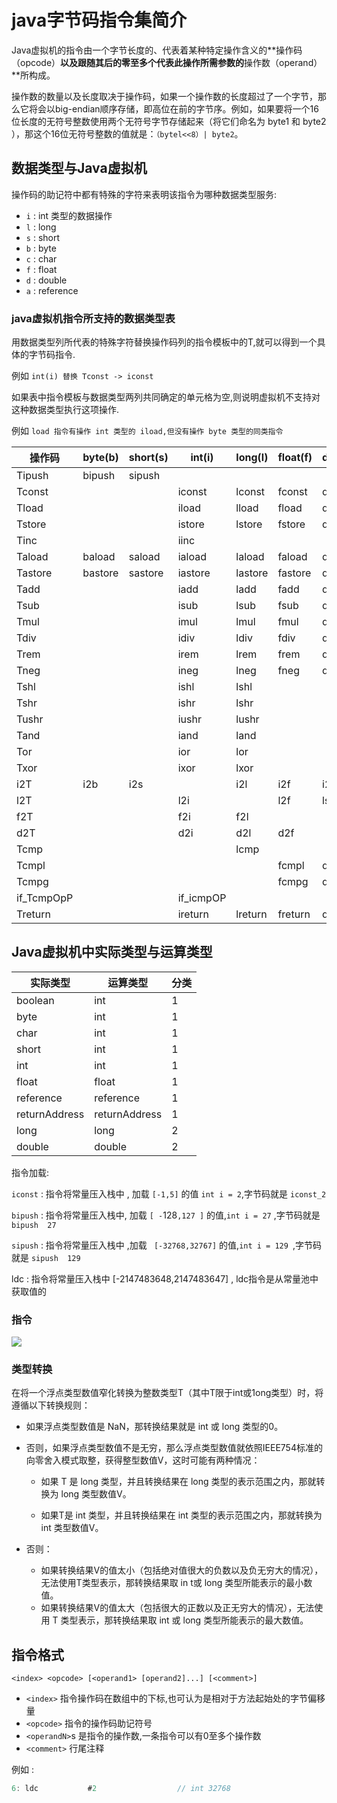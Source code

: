 # java字节码指令集简介

Java虚拟机的指令由一个字节长度的、代表着某种特定操作含义的**操作码（opcode）**以及跟随其后的零至多个代表此操作所需参数的**操作数（operand）**所构成。

操作数的数量以及长度取决于操作码，如果一个操作数的长度超过了一个字节，那么它将会以big-endian顺序存储，即高位在前的字节序。例如，如果要将一个16位长度的无符号整数使用两个无符号字节存储起来（将它们命名为 byte1 和 byte2 ），那这个16位无符号整数的值就是：`（bytel<<8）| byte2`。

## 数据类型与Java虚拟机

操作码的助记符中都有特殊的字符来表明该指令为哪种数据类型服务:

* `i` : int 类型的数据操作
* `l` : long
* `s` : short
* `b` : byte
* `c` : char
* `f` : float
* `d` : double
* `a` : reference

### java虚拟机指令所支持的数据类型表

用数据类型列所代表的特殊字符替换操作码列的指令模板中的T,就可以得到一个具体的字节码指令.

例如 `int(i) 替换 Tconst -> iconst` 

如果表中指令模板与数据类型两列共同确定的单元格为空,则说明虚拟机不支持对这种数据类型执行这项操作.

例如 `load 指令有操作 int 类型的 iload,但没有操作 byte 类型的同类指令`

| 操作码     | byte(b) | short(s) | int(i)    | long(l) | float(f) | double(d) | char(c) | reference(a) |
| ---------- | ------- | -------- | --------- | ------- | -------- | --------- | ------- | ------------ |
| Tipush     | bipush  | sipush   |           |         |          |           |         |              |
| Tconst     |         |          | iconst    | lconst  | fconst   | dconst    |         | aconst       |
| Tload      |         |          | iload     | lload   | fload    | dload     |         | aload        |
| Tstore     |         |          | istore    | lstore  | fstore   | dstore    |         | astore       |
| Tinc       |         |          | iinc      |         |          |           |         |              |
| Taload     | baload  | saload   | iaload    | laload  | faload   | daload    | caload  | aaload       |
| Tastore    | bastore | sastore  | iastore   | lastore | fastore  | dastore   | castore | aastore      |
| Tadd       |         |          | iadd      | ladd    | fadd     | dadd      |         |              |
| Tsub       |         |          | isub      | lsub    | fsub     | dsub      |         |              |
| Tmul       |         |          | imul      | lmul    | fmul     | dmul      |         |              |
| Tdiv       |         |          | idiv      | ldiv    | fdiv     | ddiv      |         |              |
| Trem       |         |          | irem      | lrem    | frem     | drem      |         |              |
| Tneg       |         |          | ineg      | lneg    | fneg     | dneg      |         |              |
| Tshl       |         |          | ishl      | lshl    |          |           |         |              |
| Tshr       |         |          | ishr      | lshr    |          |           |         |              |
| Tushr      |         |          | iushr     | lushr   |          |           |         |              |
| Tand       |         |          | iand      | land    |          |           |         |              |
| Tor        |         |          | ior       | lor     |          |           |         |              |
| Txor       |         |          | ixor      | lxor    |          |           |         |              |
| i2T        | i2b     | i2s      |           | i2l     | i2f      | i2d       |         |              |
| l2T        |         |          | l2i       |         | l2f      | lsd       |         |              |
| f2T        |         |          | f2i       | f2l     |          |           |         |              |
| d2T        |         |          | d2i       | d2l     | d2f      |           |         |              |
| Tcmp       |         |          |           | lcmp    |          |           |         |              |
| Tcmpl      |         |          |           |         | fcmpl    | dcmpl     |         |              |
| Tcmpg      |         |          |           |         | fcmpg    | dcmpg     |         |              |
| if_TcmpOpP |         |          | if_icmpOP |         |          |           |         | if_acmpOP    |
| Treturn    |         |          | ireturn   | lreturn | freturn  | dreturn   |         | areturn      |

## Java虚拟机中实际类型与运算类型

| 实际类型      | 运算类型      | 分类 |
| ------------- | ------------- | ---- |
| boolean       | int           | 1    |
| byte          | int           | 1    |
| char          | int           | 1    |
| short         | int           | 1    |
| int           | int           | 1    |
| float         | float         | 1    |
| reference     | reference     | 1    |
| returnAddress | returnAddress | 1    |
| long          | long          | 2    |
| double        | double        | 2    |

指令加载:

`iconst` : 指令将常量压入栈中 , 加载 `[-1,5]` 的值 `int i = 2`,字节码就是 `iconst_2`

`bipush` :  指令将常量压入栈中, 加载 `[ -`128`,127 ]` 的值,`int i = 27` ,字节码就是 `bipush  27`

`sipush` :  指令将常量压入栈中 ,加载  ` [-32768,32767]`  的值,`int i = 129 `,字节码就是 `sipush  129`

ldc :  指令将常量压入栈中  [-2147483648,2147483647] , ldc指令是从常量池中获取值的 

### 指令

![](D:\data\notes\notes\java\java虚拟机\字节码指令集简介.assets\指令-1573804405070.png)

### 类型转换

在将一个浮点类型数值窄化转换为整数类型T（其中T限于int或1ong类型）时，将遵循以下转换规则：

* 如果浮点类型数值是 NaN，那转换结果就是 int 或 long 类型的0。

* 否则，如果浮点类型数值不是无穷，那么浮点类型数值就依照IEEE754标准的向零舍入模式取整，获得整型数值V，这时可能有两种情况：

  * 如果 T 是 long 类型，并且转换结果在 long 类型的表示范围之内，那就转换为 long 类型数值V。

  * 如果T是 int 类型，并且转换结果在 int 类型的表示范围之内，那就转换为 int 类型数值V。

* 否则：
    * 如果转换结果V的值太小（包括绝对值很大的负数以及负无穷大的情况），无法使用T类型表示，那转换结果取 in t或 long 类型所能表示的最小数值。
    * 如果转换结果V的值太大（包括很大的正数以及正无穷大的情况），无法使用 T 类型表示，那转换结果取 int 或 long 类型所能表示的最大数值。

## 指令格式

`<index> <opcode> [<operand1> [operand2]...] [<comment>]`

* `<index>` 指令操作码在数组中的下标,也可认为是相对于方法起始处的字节偏移量
* `<opcode>` 指令的操作码助记符号
* `<operandN>`s 是指令的操作数,一条指令可以有0至多个操作数
* `<comment>` 行尾注释

例如 : 

```java
6: ldc           #2                  // int 32768
```

